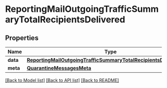 # ReportingMailOutgoingTrafficSummaryTotalRecipientsDelivered

## Properties
Name | Type | Description | Notes
------------ | ------------- | ------------- | -------------
**data** | [**ReportingMailOutgoingTrafficSummaryTotalRecipientsDeliveredData**](ReportingMailOutgoingTrafficSummaryTotalRecipientsDeliveredData.md) |  | [optional] 
**meta** | [**QuarantineMessagesMeta**](QuarantineMessagesMeta.md) |  | [optional] 

[[Back to Model list]](../README.md#documentation-for-models) [[Back to API list]](../README.md#documentation-for-api-endpoints) [[Back to README]](../README.md)

